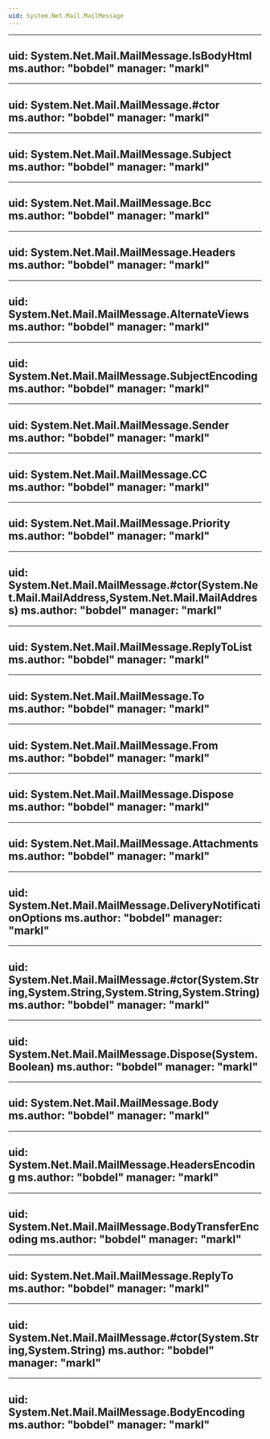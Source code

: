 ```yaml
---
uid: System.Net.Mail.MailMessage
---
```


---
uid: System.Net.Mail.MailMessage.IsBodyHtml
ms.author: "bobdel"
manager: "markl"
---

---
uid: System.Net.Mail.MailMessage.#ctor
ms.author: "bobdel"
manager: "markl"
---

---
uid: System.Net.Mail.MailMessage.Subject
ms.author: "bobdel"
manager: "markl"
---

---
uid: System.Net.Mail.MailMessage.Bcc
ms.author: "bobdel"
manager: "markl"
---

---
uid: System.Net.Mail.MailMessage.Headers
ms.author: "bobdel"
manager: "markl"
---

---
uid: System.Net.Mail.MailMessage.AlternateViews
ms.author: "bobdel"
manager: "markl"
---

---
uid: System.Net.Mail.MailMessage.SubjectEncoding
ms.author: "bobdel"
manager: "markl"
---

---
uid: System.Net.Mail.MailMessage.Sender
ms.author: "bobdel"
manager: "markl"
---

---
uid: System.Net.Mail.MailMessage.CC
ms.author: "bobdel"
manager: "markl"
---

---
uid: System.Net.Mail.MailMessage.Priority
ms.author: "bobdel"
manager: "markl"
---

---
uid: System.Net.Mail.MailMessage.#ctor(System.Net.Mail.MailAddress,System.Net.Mail.MailAddress)
ms.author: "bobdel"
manager: "markl"
---

---
uid: System.Net.Mail.MailMessage.ReplyToList
ms.author: "bobdel"
manager: "markl"
---

---
uid: System.Net.Mail.MailMessage.To
ms.author: "bobdel"
manager: "markl"
---

---
uid: System.Net.Mail.MailMessage.From
ms.author: "bobdel"
manager: "markl"
---

---
uid: System.Net.Mail.MailMessage.Dispose
ms.author: "bobdel"
manager: "markl"
---

---
uid: System.Net.Mail.MailMessage.Attachments
ms.author: "bobdel"
manager: "markl"
---

---
uid: System.Net.Mail.MailMessage.DeliveryNotificationOptions
ms.author: "bobdel"
manager: "markl"
---

---
uid: System.Net.Mail.MailMessage.#ctor(System.String,System.String,System.String,System.String)
ms.author: "bobdel"
manager: "markl"
---

---
uid: System.Net.Mail.MailMessage.Dispose(System.Boolean)
ms.author: "bobdel"
manager: "markl"
---

---
uid: System.Net.Mail.MailMessage.Body
ms.author: "bobdel"
manager: "markl"
---

---
uid: System.Net.Mail.MailMessage.HeadersEncoding
ms.author: "bobdel"
manager: "markl"
---

---
uid: System.Net.Mail.MailMessage.BodyTransferEncoding
ms.author: "bobdel"
manager: "markl"
---

---
uid: System.Net.Mail.MailMessage.ReplyTo
ms.author: "bobdel"
manager: "markl"
---

---
uid: System.Net.Mail.MailMessage.#ctor(System.String,System.String)
ms.author: "bobdel"
manager: "markl"
---

---
uid: System.Net.Mail.MailMessage.BodyEncoding
ms.author: "bobdel"
manager: "markl"
---
